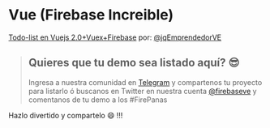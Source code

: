 # Vue (Firebase Increible)

[Todo-list en Vuejs 2.0+Vuex+Firebase](https://todolist-lab.firebaseapp.com/) por: [@jqEmprendedorVE](https://github.com/jqEmprendedorVE/todolist-vuejs)

>## Quieres que tu demo sea listado aquí? :sunglasses:
>
>Ingresa a nuestra comunidad en [Telegram](https://t.me/firebaseVe) y compartenos tu proyecto para listarlo ó buscanos en Twitter en nuestra cuenta [@firebaseve](https://twitter.com/firebaseve) y comentanos de tu demo a los #FirePanas

Hazlo divertido y compartelo :smile: !!!